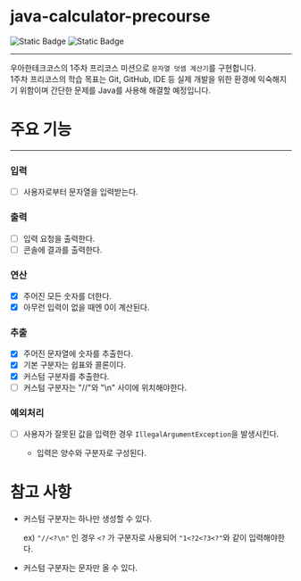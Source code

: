 # java-calculator-precourse

![Static Badge](https://img.shields.io/badge/precourse-week1-green)
![Static Badge](https://img.shields.io/badge/test_passed-0%2F12-blue)

---
우아한테크코스의 1주차 프리코스 미션으로 `문자열 덧셈 계산기`를 구현합니다. <br>
1주차 프리코스의 학습 목표는 Git, GitHub, IDE 등 실제 개발을 위한 환경에 익숙해지기 위함이며
간단한 문제를 Java를 사용해 해결할 예정입니다.

# 주요 기능

---

### 입력

- [ ] 사용자로부터 문자열을 입력받는다.

### 출력

- [ ] 입력 요청을 출력한다.
- [ ] 콘솔에 결과를 출력한다.

### 연산

- [x] 주어진 모든 숫자를 더한다.
- [x] 아무런 입력이 없을 때엔 0이 계산된다.

### 추출

- [x] 주어진 문자열에 숫자를 추출한다.
- [x] 기본 구분자는 쉽표와 콜론이다.
- [x] 커스텀 구분자를 추출한다.
- [ ] 커스텀 구분자는 "//"와 "\n" 사이에 위치해야한다.

### 예외처리

- [ ] 사용자가 잘못된 값을 입력한 경우 `IllegalArgumentException`을 발생시킨다.

    - 입력은 양수와 구분자로 구성된다.

# 참고 사항

- 커스텀 구분자는 하나만 생성할 수 있다.

  ex) `"//<?\n"` 인 경우 `<?` 가 구분자로 사용되어 `"1<?2<?3<?"`와 같이 입력해야한다.


- 커스텀 구분자는 문자만 올 수 있다.